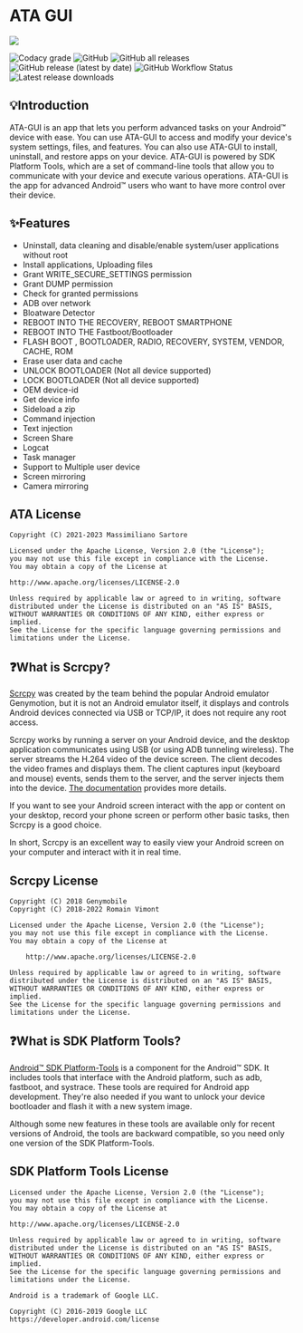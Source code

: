 # ATA GUI

<img src="docs/resources/banner.png">

![Codacy grade](https://img.shields.io/codacy/grade/27d499575ce84ce683866adf5645e9b5?cacheSeconds=3600) ![GitHub](https://img.shields.io/github/license/msartore/ATA-GUI?cacheSeconds=3600) ![GitHub all releases](https://img.shields.io/github/downloads/msartore/ATA-GUI/total?cacheSeconds=3600) ![GitHub release (latest by date)](https://img.shields.io/github/v/release/msartore/ATA-GUI?cacheSeconds=3600) ![GitHub Workflow Status](https://img.shields.io/github/actions/workflow/status/msartore/ATA-GUI/dotnet-desktop.yml?cacheSeconds=3600) ![Latest release downloads](https://img.shields.io/github/downloads/msartore/ATA-GUI/latest/total?label=downloads%20on%20latest&cacheSeconds=3600)



## 💡Introduction
ATA-GUI is an app that lets you perform advanced tasks on your Android™ device with ease. You can use ATA-GUI to access and modify your device's system settings, files, and features. You can also use ATA-GUI to install, uninstall, and restore apps on your device. ATA-GUI is powered by SDK Platform Tools, which are a set of command-line tools that allow you to communicate with your device and execute various operations. ATA-GUI is the app for advanced Android™ users who want to have more control over their device.

## ✨Features
* Uninstall, data cleaning and disable/enable system/user applications without root
* Install applications, Uploading files
* Grant WRITE_SECURE_SETTINGS permission
* Grant DUMP permission
* Check for granted permissions
* ADB over network
* Bloatware Detector
* REBOOT INTO THE RECOVERY, REBOOT SMARTPHONE
* REBOOT INTO THE Fastboot/Bootloader
* FLASH BOOT , BOOTLOADER, RADIO, RECOVERY, SYSTEM, VENDOR, CACHE, ROM
* Erase user data and cache
* UNLOCK BOOTLOADER (Not all device supported)
* LOCK BOOTLOADER (Not all device supported)
* OEM device-id
* Get device info
* Sideload a zip
* Command injection
* Text injection
* Screen Share
* Logcat
* Task manager
* Support to Multiple user device
* Screen mirroring
* Camera mirroring

## ATA License

    Copyright (C) 2021-2023 Massimiliano Sartore

    Licensed under the Apache License, Version 2.0 (the "License");
    you may not use this file except in compliance with the License.
    You may obtain a copy of the License at

    http://www.apache.org/licenses/LICENSE-2.0

    Unless required by applicable law or agreed to in writing, software
    distributed under the License is distributed on an "AS IS" BASIS,
    WITHOUT WARRANTIES OR CONDITIONS OF ANY KIND, either express or implied.
    See the License for the specific language governing permissions and
    limitations under the License.
    
## ❓What is Scrcpy?

[Scrcpy](https://github.com/Genymobile/scrcpy) was created by the team behind the popular Android emulator Genymotion, but it is not an Android emulator itself, it displays and controls Android devices connected via USB or TCP/IP, it does not require any root access.

Scrcpy works by running a server on your Android device, and the desktop application communicates using USB (or using ADB tunneling wireless). The server streams the H.264 video of the device screen. The client decodes the video frames and displays them. The client captures input (keyboard and mouse) events, sends them to the server, and the server injects them into the device. [The documentation](https://github.com/Genymobile/scrcpy/blob/master/DEVELOP.md) provides more details.

If you want to see your Android screen interact with the app or content on your desktop, record your phone screen or perform other basic tasks, then Scrcpy is a good choice.

In short, Scrcpy is an excellent way to easily view your Android screen on your computer and interact with it in real time.

## Scrcpy License

    Copyright (C) 2018 Genymobile
    Copyright (C) 2018-2022 Romain Vimont

    Licensed under the Apache License, Version 2.0 (the "License");
    you may not use this file except in compliance with the License.
    You may obtain a copy of the License at

        http://www.apache.org/licenses/LICENSE-2.0

    Unless required by applicable law or agreed to in writing, software
    distributed under the License is distributed on an "AS IS" BASIS,
    WITHOUT WARRANTIES OR CONDITIONS OF ANY KIND, either express or implied.
    See the License for the specific language governing permissions and
    limitations under the License.


## ❓What is SDK Platform Tools?

[Android™ SDK Platform-Tools](https://developer.android.com/studio/releases/platform-tools.html) is a component for the Android™ SDK. It includes tools that interface with the Android platform, such as adb, fastboot, and systrace. These tools are required for Android app development. They're also needed if you want to unlock your device bootloader and flash it with a new system image.

Although some new features in these tools are available only for recent versions of Android, the tools are backward compatible, so you need only one version of the SDK Platform-Tools.

## SDK Platform Tools License

    Licensed under the Apache License, Version 2.0 (the "License");
    you may not use this file except in compliance with the License.
    You may obtain a copy of the License at

    http://www.apache.org/licenses/LICENSE-2.0

    Unless required by applicable law or agreed to in writing, software
    distributed under the License is distributed on an "AS IS" BASIS,
    WITHOUT WARRANTIES OR CONDITIONS OF ANY KIND, either express or implied.
    See the License for the specific language governing permissions and
    limitations under the License.
    
    Android is a trademark of Google LLC.

    Copyright (C) 2016-2019 Google LLC	https://developer.android.com/license

